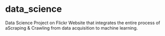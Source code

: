 # data_science
Data Science Project on Flickr Website that integrates the entire process of aScraping &amp; Crawling  from data acquisition to machine learning.
